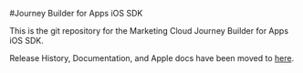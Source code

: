 #Journey Builder for Apps iOS SDK

This is the git repository for the Marketing Cloud Journey Builder for Apps iOS SDK.<br>

Release History, Documentation, and Apple docs have been moved to <a href="http://salesforce-marketingcloud.github.io/JB4A-SDK-iOS/" target="_blank">here</a>.


